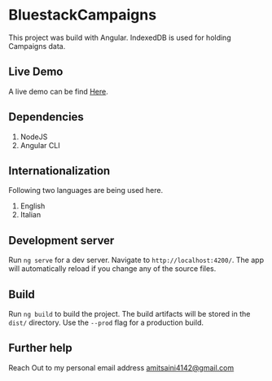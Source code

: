 # BluestackCampaigns

This project was build with Angular. IndexedDB is used for holding Campaigns data.

## Live Demo

A live demo can be find [Here](https://amitsaini4142.github.io).

## Dependencies
1. NodeJS
2. Angular CLI

## Internationalization
Following two languages are being used here.
1. English
2. Italian

## Development server

Run `ng serve` for a dev server. Navigate to `http://localhost:4200/`. The app will automatically reload if you change any of the source files.

## Build

Run `ng build` to build the project. The build artifacts will be stored in the `dist/` directory. Use the `--prod` flag for a production build.

## Further help

Reach Out to my personal email address amitsaini4142@gmail.com
